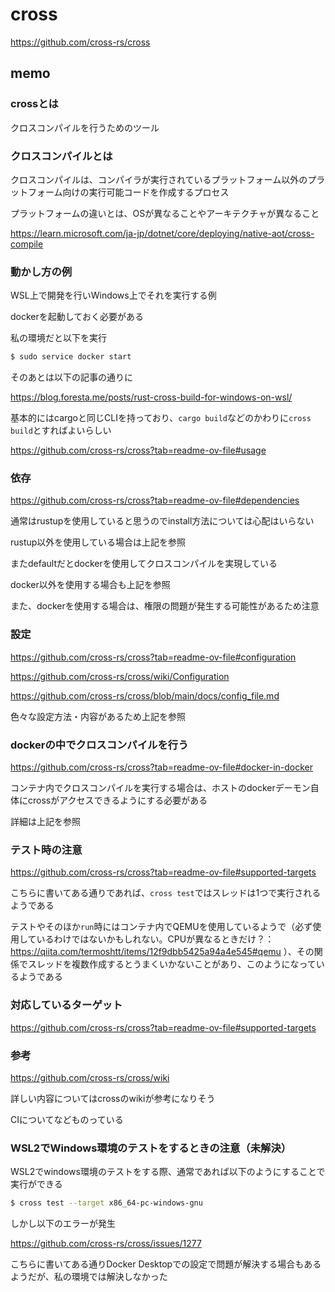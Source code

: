 # cross

https://github.com/cross-rs/cross

## memo

### crossとは

クロスコンパイルを行うためのツール

### クロスコンパイルとは

クロスコンパイルは、コンパイラが実行されているプラットフォーム以外のプラットフォーム向けの実行可能コードを作成するプロセス

プラットフォームの違いとは、OSが異なることやアーキテクチャが異なること

https://learn.microsoft.com/ja-jp/dotnet/core/deploying/native-aot/cross-compile

### 動かし方の例

WSL上で開発を行いWindows上でそれを実行する例

dockerを起動しておく必要がある

私の環境だと以下を実行

```sh
$ sudo service docker start
```

そのあとは以下の記事の通りに

https://blog.foresta.me/posts/rust-cross-build-for-windows-on-wsl/

基本的にはcargoと同じCLIを持っており、`cargo build`などのかわりに`cross build`とすればよいらしい

https://github.com/cross-rs/cross?tab=readme-ov-file#usage

### 依存

https://github.com/cross-rs/cross?tab=readme-ov-file#dependencies

通常はrustupを使用していると思うのでinstall方法については心配はいらない

rustup以外を使用している場合は上記を参照

またdefaultだとdockerを使用してクロスコンパイルを実現している

docker以外を使用する場合も上記を参照

また、dockerを使用する場合は、権限の問題が発生する可能性があるため注意

### 設定

https://github.com/cross-rs/cross?tab=readme-ov-file#configuration

https://github.com/cross-rs/cross/wiki/Configuration

https://github.com/cross-rs/cross/blob/main/docs/config_file.md

色々な設定方法・内容があるため上記を参照

### dockerの中でクロスコンパイルを行う

https://github.com/cross-rs/cross?tab=readme-ov-file#docker-in-docker

コンテナ内でクロスコンパイルを実行する場合は、ホストのdockerデーモン自体にcrossがアクセスできるようにする必要がある

詳細は上記を参照

### テスト時の注意

https://github.com/cross-rs/cross?tab=readme-ov-file#supported-targets

こちらに書いてある通りであれば、`cross test`ではスレッドは1つで実行されるようである

テストやそのほか`run`時にはコンテナ内でQEMUを使用しているようで（必ず使用しているわけではないかもしれない。CPUが異なるときだけ？：https://qiita.com/termoshtt/items/12f9dbb5425a94a4e545#qemu ）、その関係でスレッドを複数作成するとうまくいかないことがあり、このようになっているようである

### 対応しているターゲット

https://github.com/cross-rs/cross?tab=readme-ov-file#supported-targets


### 参考

https://github.com/cross-rs/cross/wiki

詳しい内容についてはcrossのwikiが参考になりそう

CIについてなどものっている

### WSL2でWindows環境のテストをするときの注意（未解決）


WSL2でwindows環境のテストをする際、通常であれば以下のようにすることで実行ができる

```sh
$ cross test --target x86_64-pc-windows-gnu
```

しかし以下のエラーが発生

https://github.com/cross-rs/cross/issues/1277

こちらに書いてある通りDocker Desktopでの設定で問題が解決する場合もあるようだが、私の環境では解決しなかった

